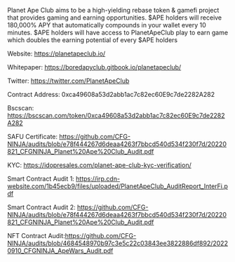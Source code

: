 Planet Ape Club aims to be a high-yielding rebase token & gamefi project that provides gaming and earning opportunities. $APE holders will receive 180,000% APY that automatically compounds in your wallet every 10 minutes. $APE holders will have access to PlanetApeClub play to earn game which doubles the earning potential of every $APE holders

Website: https://planetapeclub.io/

Whitepaper: https://boredapyclub.gitbook.io/planetapeclub/

Twitter: https://twitter.com/PlanetApeClub

Contract Address: 0xca49608a53d2abb1ac7c82ec60E9c7de2282A282

Bscscan: https://bscscan.com/token/0xca49608a53d2abb1ac7c82ec60E9c7de2282A282

SAFU Certificate: https://github.com/CFG-NINJA/audits/blob/e78f444267d6deaa4263f7bbcd540d534f230f7d/20220821_CFGNINJA_Planet%20Ape%20Club_Audit.pdf

KYC: https://idopresales.com/planet-ape-club-kyc-verification/

Smart Contract Audit 1: https://irp.cdn-website.com/1b45ecb9/files/uploaded/PlanetApeClub_AuditReport_InterFi.pdf

Smart Contract Audit 2: https://github.com/CFG-NINJA/audits/blob/e78f444267d6deaa4263f7bbcd540d534f230f7d/20220821_CFGNINJA_Planet%20Ape%20Club_Audit.pdf

NFT Contract Audit:https://github.com/CFG-NINJA/audits/blob/4684548970b97c3e5c22c03843ee3822886df892/20220910_CFGNINJA_ApeWars_Audit.pdf

